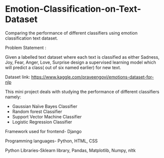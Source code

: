 # Emotion-Classification-on-Text-Dataset
Comparing the performance of different classifiers using emotion classification text dataset.

Problem Statement :

Given a labelled text dataset where each text is classified as either Sadness, Joy, Fear, Anger, Love, Surprise design a supervised learning model which will predict a class( out of six named earlier) for new text.

Dataset link: https://www.kaggle.com/praveengovi/emotions-dataset-for-nlp

This mini project deals with studying the performance of different classifiers namely:

- Gaussian Naïve Bayes Classifier 
- Random forest Classifier 
- Support Vector Machine Classifier
- Logistic Regression Classifier

Framework used for frontend- Django

Programming languages- Python, HTML, CSS

Python Libraries-Sklearn library, Pandas, Matplotlib, Numpy, nltk
